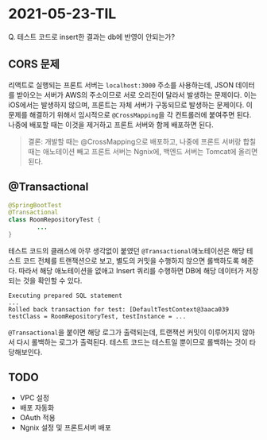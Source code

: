 # 2021-05-23-TIL

Q. 테스트 코드로 insert한 결과는 db에 반영이 안되는가?

## CORS 문제

리액트로 실행되는 프론트 서버는 `localhost:3000` 주소를 사용하는데, JSON 데이터를 받아오는 서버가 AWS의 주소이므로 서로 오리진이 달라서 발생하는 문제이다. 이는 iOS에서는 발생하지 않으며, 프론트는 자체 서버가 구동되므로 발생하는 문제이다. 이 문제를 해결하기 위해서 임시적으로 `@CrossMapping`을 각 컨트롤러에 붙여주면 된다. 나중에 배포할 때는 이것을 제거하고 프론트 서버와 함께 배포하면 된다.

>결론: 개발할 때는 @CrossMapping으로 배포하고, 나중에 프론트 서버랑 합칠 때는 애노테이션 빼고 프론트 서버는 Ngnix에, 백엔드 서버는 Tomcat에 올리면 된다.

## @Transactional

```java
@SpringBootTest
@Transactional
class RoomRepositoryTest {
		...
}
```

테스트 코드의 클래스에 아무 생각없이 붙였던 `@Transactional`애노테이션은 해당 테스트 코드 전체를 트랜잭션으로 보고, 별도의 커밋을 수행하지 않으면 롤백하도록 해준다. 따라서 해당 애노테이션을 없애고 Insert 쿼리를 수행하면 DB에 해당 데이터가 저장되는 것을 확인할 수 있다.

```
Executing prepared SQL statement
...
Rolled back transaction for test: [DefaultTestContext@3aaca039 testClass = RoomRepositoryTest, testInstance = ...
```

`@Transactional`을 붙이면 해당 로그가 출력되는데, 트랜잭션 커밋이 이루어지지 않아서 다시 롤백하는 로그가 출력된다. 테스트 코드는 테스트일 뿐이므로 롤백하는 것이 타당해보인다.



## TODO

- VPC 설정
- 배포 자동화
- OAuth 적용
- Ngnix 설정 및 프론트서버 배포